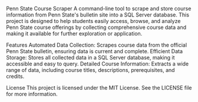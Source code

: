 Penn State Course Scraper
A command-line tool to scrape and store course information from Penn State's bulletin site into a SQL Server database. This project is designed to help students easily access, browse, and analyze Penn State course offerings by collecting comprehensive course data and making it available for further exploration or application.

Features
Automated Data Collection: Scrapes course data from the official Penn State bulletin, ensuring data is current and complete.
Efficient Data Storage: Stores all collected data in a SQL Server database, making it accessible and easy to query.
Detailed Course Information: Extracts a wide range of data, including course titles, descriptions, prerequisites, and credits.

License
This project is licensed under the MIT License. See the LICENSE file for more information.
